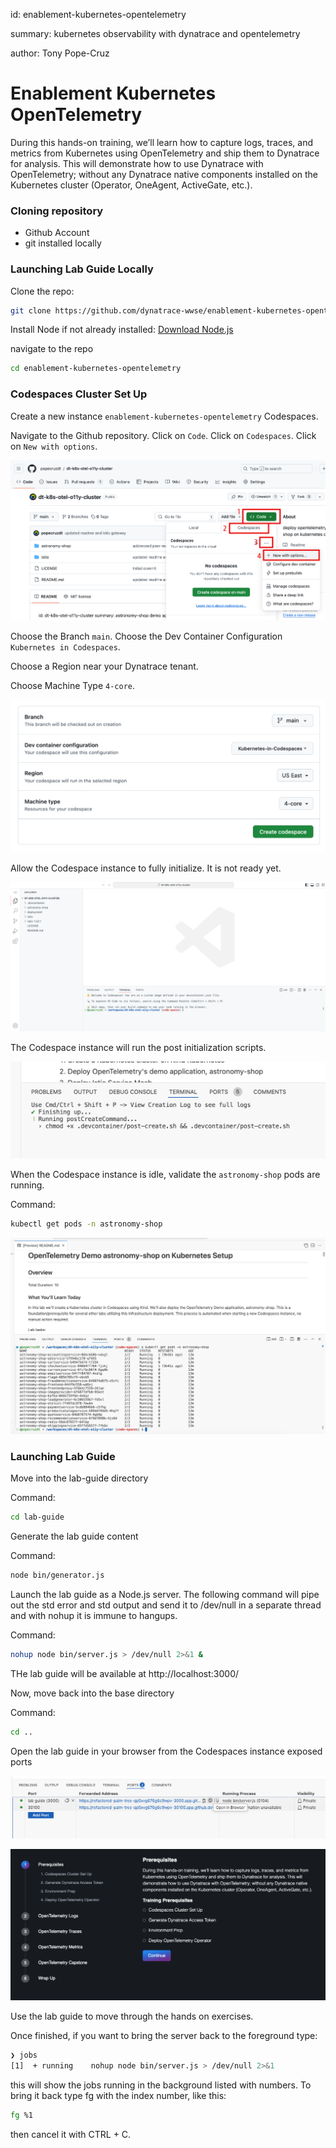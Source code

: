 id: enablement-kubernetes-opentelemetry

summary: kubernetes observability with dynatrace and opentelemetry

author: Tony Pope-Cruz

# Enablement Kubernetes OpenTelemetry

During this hands-on training, we’ll learn how to capture logs, traces, and metrics from Kubernetes using OpenTelemetry and ship them to Dynatrace for analysis.  This will demonstrate how to use Dynatrace with OpenTelemetry; without any Dynatrace native components installed on the Kubernetes cluster (Operator, OneAgent, ActiveGate, etc.).

### Cloning repository

* Github Account
* git installed locally

### Launching Lab Guide Locally

Clone the repo:
```sh
git clone https://github.com/dynatrace-wwse/enablement-kubernetes-opentelemetry.git 
```

Install Node if not already installed:
[Download Node.js](https://nodejs.org/en/download/package-manager)

navigate to the repo
```sh
cd enablement-kubernetes-opentelemetry
```


### Codespaces Cluster Set Up

Create a new instance `enablement-kubernetes-opentelemetry` Codespaces.

Navigate to the Github repository.  Click on `Code`.  Click on `Codespaces`.  Click on `New with options`.

![github cluster repo](assets/img/github_cluster_repo.png)

Choose the Branch `main`.  Choose the Dev Container Configuration `Kubernetes in Codespaces`.

Choose a Region near your Dynatrace tenant.

Choose Machine Type `4-core`.

![github new codespaces](assets/img/github_cluster_new_codespaces.png)

Allow the Codespace instance to fully initialize.  It is not ready yet.

![github codespace launch](assets/img/github_codespace_launch.png)

The Codespace instance will run the post initialization scripts.

![github codespace ](assets/img/github_codespace_create.png)

When the Codespace instance is idle, validate the `astronomy-shop` pods are running.

Command:
```sh
kubectl get pods -n astronomy-shop
```

![github codespace ready](assets/img/github_codespace_ready.png)

### Launching Lab Guide

Move into the lab-guide directory

Command:
```sh
cd lab-guide
```

Generate the lab guide content

Command:
```sh
node bin/generator.js
```

Launch the lab guide as a Node.js server. The following command will pipe out the std error and std output and send it to /dev/null in a separate thread and with nohup it is immune to hangups. 

Command:
```sh
nohup node bin/server.js > /dev/null 2>&1 &
```

THe lab guide will be available at http://localhost:3000/

Now, move back into the base directory

Command:
```sh
cd ..
```

Open the lab guide in your browser from the Codespaces instance exposed ports

![lab guide port](assets/img/github_codespace_lab_guide_port.png)

![lab guide browser](assets/img/github_codespace_lab_guide_browser.png)

Use the lab guide to move through the hands on exercises.

Once finished, if you want to bring the server back to the foreground type:
```sh
❯ jobs
[1]  + running    nohup node bin/server.js > /dev/null 2>&1
```

this will show the jobs running in the background listed with numbers. To bring it back type fg with the index number, like this:

```sh
fg %1
```

then cancel it with CTRL + C.

